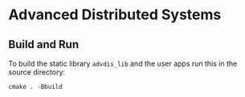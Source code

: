 # Advanced Distributed Systems

## Build and Run
To build the static library `advdis_lib` and the user apps run this in the source directory:

`cmake . -Bbuild`

